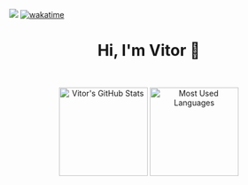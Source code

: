 ![](https://komarev.com/ghpvc/?username=vitordwb&style=flat-square)
[![wakatime](https://wakatime.com/badge/user/fd250e06-1867-4aa4-82c5-3be013135ad3.svg)](https://wakatime.com/@vitord)

<h1 align="center">Hi, I'm Vitor 👋 </h1>
<!-- <h3 align="center">Engineer Undergrad | Software Developer</h3> -->
<!-- 
- 🔭 I’m currently working on IoT for car fleet tracking
- 🌱 I’m currently learning React, Node and TypeScript (actually always learning something new)
- 🎯 Fav programming languages: TypeScript, Rust and Golang
- ⚡ Fun fact: I'm a car enthusiast -->

<!--
- 📫 How to reach me:
- 👯 I’m looking to collaborate on open source projects
- 🤔 I’m looking for help with Web Development in general
- 💬 Ask me about anything (probably I won't know the answer)
-->

<!-- ![Metrics](https://metrics.lecoq.io/vitordwb) -->
<br>
<!-- <hr>
 -->
<p align="center">
     <img alt="Vitor's GitHub Stats" height="160em"  src="https://github-readme-stats.vercel.app/api?username=vitordwb&count_private=true&show_icons=true&bg_color=00000000&text_color=0366D6&icon_color=339af0&title_color=0366DE&hide_border=true&include_all_commits=true">
    <img alt="Most Used Languages" height="160em" src="https://github-readme-stats.vercel.app/api/top-langs/?username=vitordwb&hide=html&layout=compact&theme=prussian&bg_color=00000000&text_color=4078c0&icon_color=339af0&title_color=0366DE&hide_border=true&include_all_commits=true">
</p>
